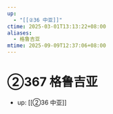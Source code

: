 ```yaml
---
up:
  - "[[②36 中亚]]"
ctime: 2025-03-01T13:13:22+08:00
aliases:
  - 格鲁吉亚
mtime: 2025-09-09T12:37:06+08:00
---
```


# ②367 格鲁吉亚

- up: [[②36 中亚]]
